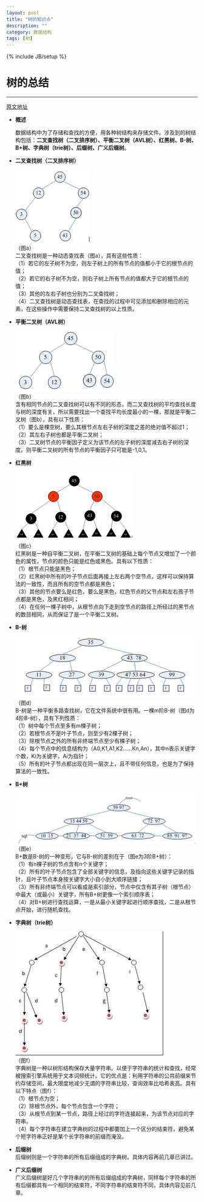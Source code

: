 ```yaml
---
layout: post
title: "树的知识点"
description: ""
category: 数据结构
tags: [树]
---
```

{% include JB/setup %}
# 树的总结
---


[原文地址](http://blog.csdn.net/liuzhanchen1987/article/details/7324935)
	
* **概述**

	数据结构中为了存储和查找的方便，用各种树结构来存储文件。涉及到的树结构包括：**二叉查找树（二叉排序树）、平衡二叉树（AVL树）、红黑树、B-树、B+树、字典树（trie树）、后缀树、广义后缀树**。
* **二叉查找树（二叉排序树）**<br>

	![Alt text](/image/tree-a.jpeg)<br>
	（图a）<br>
	二叉查找树是一种动态查找表（图a），具有这些性质：                                 
	（1）若它的左子树不为空，则左子树上的所有节点的值都小于它的根节点的值；<br>
	（2）若它的右子树不为空，则右子树上所有节点的值都大于它的根节点的值；<br>
	（3）其他的左右子树也分别为二叉查找树；<br>
	（4）二叉查找树是动态查找表，在查找的过程中可见添加和删除相应的元素，在这些操作中需要保持二叉查找树的以上性质。<br>
    
* **平衡二叉树（AVL树）**<br>

	![Alt text](/image/tree-b.jpeg)<br>
	（图b）<br>
	含有相同节点的二叉查找树可以有不同的形态，而二叉查找树的平均查找长度与树的深度有关，所以需要找出一个查找平均长度最小的一棵，那就是平衡二叉树（图b），具有以下性质：<br>
	（1）要么是棵空树，要么其根节点左右子树的深度之差的绝对值不超过1；<br>
	（2）其左右子树也都是平衡二叉树；<br>
	（3）二叉树节点的平衡因子定义为该节点的左子树的深度减去右子树的深度。则平衡二叉树的所有节点的平衡因子只可能是-1,0,1。<br>
* **红黑树**<br>

	![Alt text](/image/tree-c.jpeg)<br>
	（图c）<br>
	红黑树是一种自平衡二叉树，在平衡二叉树的基础上每个节点又增加了一个颜色的属性，节点的颜色只能是红色或黑色。具有以下性质：<br>
	（1）根节点只能是黑色；<br>
	（2）红黑树中所有的叶子节点后面再接上左右两个空节点，这样可以保持算法的一致性，而且所有的空节点都是黑色；<br>
	（3）其他的节点要么是红色，要么是黑色，红色节点的父节点和左右孩子节点都是黑色，及黑红相间；<br>
	（4）在任何一棵子树中，从根节点向下走到空节点的路径上所经过的黑节点的数目相同，从而保证了是一个平衡二叉树。<br>
* **B-树**<br>

	![Alt text](/image/tree-d.jpeg)<br>
	（图d）<br>
	B-树是一种平衡多路查找树，它在文件系统中很有用。一棵m阶B-树（图d为4阶B-树），具有下列性质：<br>
	（1）树中每个节点至多有m棵子树；<br>
	（2）若根节点不是叶子节点，则至少有2棵子树；<br>
	（3）除根节点之外的所有非终端节点至少有棵子树；<br>
	（4）每个节点中的信息结构为（A0,K1,A1,K2......Kn,An），其中n表示关键字个数，Ki为关键字，Ai为指针；<br>
	（5）所有的叶子节点都出现在同一层次上，且不带任何信息，也是为了保持算法的一致性。<br>
* **B+树**<br>

	![Alt text](/image/tree-e.jpeg)<br>
	（图e）<br>
	B+数是B-树的一种变形，它与B-树的差别在于（图e为3阶B+树）：<br>
	（1）有n棵子树的节点含有n个关键字；<br>
	（2）所有的叶子节点包含了全部关键字的信息，及指向这些关键字记录的指针，且叶子节点本身按关键字大小自小到大顺序链接；<br>
	（3）所有非终端节点可以看成是索引部分，节点中仅含有其子树（根节点）中最大（或最小）关键字，所有B+树更像一个索引顺序表；<br>
	（4）对B+树进行查找运算，一是从最小关键字起进行顺序查找，二是从根节点开始，进行随机查找。<br>

* **字典树（trie树）**<br>

	![Alt text](/image/tree-f.jpeg)<br>
	（图f）<br>
	字典树是一种以树形结构保存大量字符串。以便于字符串的统计和查找，经常被搜索引擎系统用于文本词频统计。它的优点是：利用字符串的公共前缀来节约存储空间，最大限度地减少无谓的字符串比较，查询效率比哈希表高。具有以下特点（图f）：<br>
	（1）根节点为空；<br>
	（2）除根节点外，每个节点包含一个字符；<br>
	（3）从根节点到某一节点，路径上经过的字符连接起来，为该节点对应的字符串。<br>
	（4）每个字符串在建立字典树的过程中都要加上一个区分的结束符，避免某个短字符串正好是某个长字符串的前缀而淹没。<br>
* **后缀树**<br>
	后缀树则是一个字符串的所有后缀组成的字典树。具体内容再前几章已讲过。<br>
* **广义后缀树**<br>
	广义后缀树是好几个字符串的的所有后缀组成的字典树，同样每个字符串的所有后缀都具有一个相同的结束符，不同字符串的结束符不同，具体内容见前几章。<br>



 


